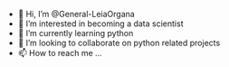 - 👋 Hi, I’m @General-LeiaOrgana
- 👀 I’m interested in becoming a data scientist
- 🌱 I’m currently learning python
- 💞️ I’m looking to collaborate on python related projects
- 📫 How to reach me ...

<!---
General-LeiaOrgana/General-LeiaOrgana is a ✨ special ✨ repository because its `README.md` (this file) appears on your GitHub profile.
You can click the Preview link to take a look at your changes.
--->

